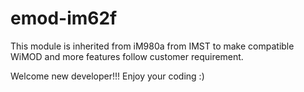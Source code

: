 # emod-im62f
This module is inherited from iM980a from IMST to make compatible WiMOD and more features follow customer requirement.

Welcome new developer!!!
Enjoy your coding :)
